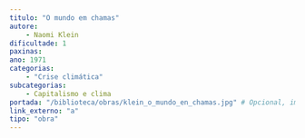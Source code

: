 ```yaml
---
titulo: "O mundo em chamas"
autore:
    - Naomi Klein
dificultade: 1
paxinas:
ano: 1971
categorias:
    - "Crise climática"
subcategorias:
    - Capitalismo e clima
portada: "/biblioteca/obras/klein_o_mundo_en_chamas.jpg" # Opcional, imaxe da portada
link_externo: "a"
tipo: "obra"
---
```

